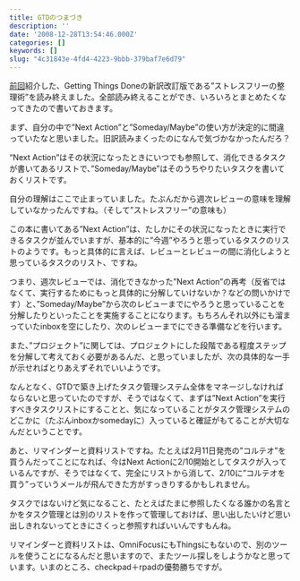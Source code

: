 ```yaml
---
title: GTDのつまづき
description: ''
date: '2008-12-28T13:54:46.000Z'
categories: []
keywords: []
slug: "4c31843e-4fd4-4223-9bbb-379baf7e6d79"
---
```

[前回](http://blog.qli.jp/2008/12/%E3%81%AF%E3%81%98%E3%82%81%E3%81%A6%E3%81%AEgtd-%E3%82%B9%E3%83%88%E3%83%AC%E3%82%B9%E3%83%95%E3%83%AA%E3%83%BC%E3%81%AE%E6%95%B4%E7%90%86%E8%A1%93.html)紹介した、Getting Things Doneの新訳改訂版である”ストレスフリーの整理術”を読み終えました。全部読み終えることができ、いろいろとまとめたくなってきたので書いておきます。

まず、自分の中で”Next Action”と”Someday/Maybe”の使い方が決定的に間違っていたなと思いました。旧訳読みまくったのになんで気づかなかったんだろ？

“Next Action”はその状況になったときにいつでも参照して、消化できるタスクが書いてあるリストで、”Someday/Maybe”はそのうちやりたいタスクを書いておくリストです。

自分の理解はここで止まっていました。たぶんだから週次レビューの意味を理解していなかったんですね。（そして”ストレスフリー”の意味も）

この本に書いてある”Next Action”は、たしかにその状況になったときに実行できるタスクが並んでいますが、基本的に”今週”やろうと思っているタスクのリストのようです。もっと具体的に言えば、レビューとレビューの間に消化しようと思っているタスクのリスト、ですね。

つまり、週次レビューでは、消化できなかった”Next Action”の再考（反省ではなくて、実行するためにもっと具体的に分解していけないか？などの問いかけです）と、”Someday/Maybe”から次のレビューまでにやろうと思っていることを分解したりといったことを実施することになります。もちろんそれ以外にも溜まっていたinboxを空にしたり、次のレビューまでにできる準備などを行います。

また、”プロジェクト”に関しては、プロジェクトにした段階である程度ステップを分解して考えておく必要があるんだ、と思っていましたが、次の具体的な一手が示せればとりあえずそれでいいようです。

なんとなく、GTDで築き上げたタスク管理システム全体をマネージしなければならないと思っていたのですが、そうではなくて、まずは”Next Action”を実行すべきタスクリストにすることと、気になっていることがタスク管理システムのどこかに（たぶんinboxかsomedayに）入っていると確証がもてることが大切なんだということです。

あと、リマインダーと資料リストですね。たとえば2月11日発売の”コルテオ”を買うんだってことになれば、今はNext Actionに2/10開始としてタスクが入っているんですが、そうではなくて、完全にリストから消して、2/10に”コルテオを買う”っていうメールが飛んできた方がすっきりするかもしれません。

タスクではないけど気になること、たとえばたまに参照したくなる誰かの名言とかをタスク管理とは別のリストを作って管理しておけば、思い出したいけど思い出しきれないってときにさくっと参照すればいいんですもんね。

リマインダーと資料リストは、OmniFocusにもThingsにもないので、別のツールを使うことになるんだと思いますので、またツール探しをしようかなと思っています。いまのところ、checkpad＋rpadの優勢勝ちですが。